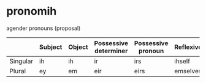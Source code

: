 # pronomih

agender pronouns (proposal)

|          | Subject | Object | Possessive determiner | Possessive pronoun | Reflexive |
|----------|---------|--------|-----------------------|--------------------|-----------|
| Singular |    ih   |   ih   |          ir           |        irs         |  ihself   |
| Plural   |    ey   |   em   |          eir          |        eirs        |  emselves |
